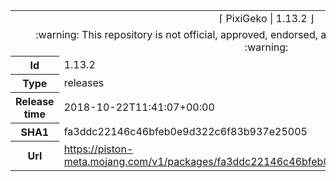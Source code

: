 <html><table>
<tr><td colspan="2" align="center"><img width="0" height="0"><br/>⌈ PixiGeko | 1.13.2 ⌋<br/><img width="0" height="0"></td></tr>
<tr><td colspan="2" align="center"><img width="0" height="0"><br/>
:warning: This repository is not official, approved, endorsed, associated or connected with Mojang :warning:
<br/><img width="0" height="0"></td></tr>
<tr><th>Id</th><td>1.13.2</td></tr>
<tr><th>Type</th><td>releases</td></tr>
<tr><th>Release time</th><td>2018-10-22T11:41:07+00:00</td></tr>
<tr><th>SHA1</th><td>fa3ddc22146c46bfeb0e9d322c6f83b937e25005</td></tr>
<tr><th>Url</th><td><a href="https://piston-meta.mojang.com/v1/packages/fa3ddc22146c46bfeb0e9d322c6f83b937e25005/1.13.2.json">https://piston-meta.mojang.com/v1/packages/fa3ddc22146c46bfeb0e9d322c6f83b937e25005/1.13.2.json</a></td></tr>